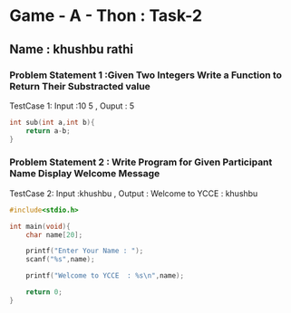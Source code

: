 # Game - A - Thon : Task-2

## Name : khushbu rathi

### Problem Statement 1 :Given Two Integers Write a Function to Return Their Substracted value
TestCase 1: Input :10 5 , Ouput : 5

```c
int sub(int a,int b){
    return a-b;
}
```

### Problem Statement 2 : Write Program for Given Participant Name Display Welcome Message 

TestCase 2: Input :khushbu , Output : Welcome to YCCE  : khushbu

```c
#include<stdio.h>

int main(void){
    char name[20];

    printf("Enter Your Name : ");
    scanf("%s",name);

    printf("Welcome to YCCE  : %s\n",name);

    return 0;
}
```
